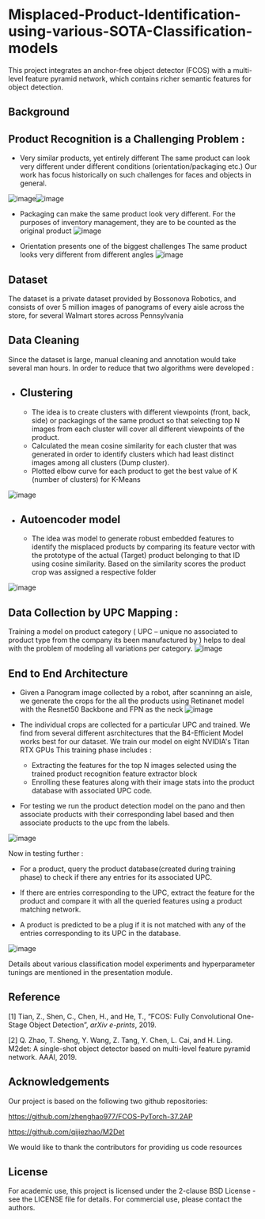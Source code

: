 # Misplaced-Product-Identification-using-various-SOTA-Classification-models

This project integrates an anchor-free object detector (FCOS) with a multi-level feature pyramid network, which contains richer semantic features for object detection.

## Background

## Product Recognition is a Challenging Problem :
- Very similar products, yet entirely different
The same product can look very different under different conditions (orientation/packaging etc.) 
Our work has focus historically on such challenges for faces and objects in general.

![image](https://user-images.githubusercontent.com/54212099/115286524-29107500-a11d-11eb-9b09-e7527f99efdd.png)![image](https://user-images.githubusercontent.com/54212099/115286554-30d01980-a11d-11eb-9d16-bc15b80e5c0b.png)

- Packaging can make the same product look very different.
For the purposes of inventory management, they are to be counted as the original product
![image](https://user-images.githubusercontent.com/54212099/115286353-fa929a00-a11c-11eb-879e-a51feceb6438.png)

- Orientation presents one of the biggest challenges
The same product looks very different from different angles
![image](https://user-images.githubusercontent.com/54212099/115286661-4ba28e00-a11d-11eb-99f1-86ee13d60f83.png)

## Dataset

The dataset is a private dataset provided by Bossonova Robotics, and consists of over 5 million images of panograms of every aisle across the store, for several Walmart stores across Pennsylvania

## Data Cleaning

Since the dataset is large, manual cleaning and annotation would take several man hours. In order to reduce that two algorithms were developed :
 - ## Clustering
    - The idea is to create clusters with different viewpoints (front, back, side) or packagings of the same product so that selecting top N images from each cluster will cover all different viewpoints of the product.
    - Calculated the mean cosine similarity for each cluster that was generated in order to identify clusters which had least distinct images among all clusters (Dump cluster).
    - Plotted elbow curve for each product to get the best value of K (number of clusters) for K-Means

![image](https://user-images.githubusercontent.com/54212099/115292866-8d830280-a124-11eb-8376-10aa9bf3301e.png)

- ## Autoencoder model
  - The idea was model to generate robust embedded features to identify the misplaced products by comparing its feature vector with the prototype of the actual (Target) product belonging to that ID using cosine similarity. Based on the similarity scores the product crop was assigned a respective folder

![image](https://user-images.githubusercontent.com/54212099/115293005-c622dc00-a124-11eb-9f9f-120b8112bb25.png)

## Data Collection by UPC Mapping :

Training a model on product category ( UPC – unique no associated to product type from the company its been manufactured by ) helps to deal with the problem of modeling all variations per category.
![image](https://user-images.githubusercontent.com/54212099/115287083-d97e7900-a11d-11eb-9117-23a3dd57cf8c.png)

## End to End Architecture 
- Given a Panogram image collected by a robot, after scanninng an aisle, we generate the crops for the all the products using Retinanet model with the Resnet50 Backbone and FPN as the neck 
![image](https://user-images.githubusercontent.com/54212099/115289790-f9636c00-a120-11eb-8993-7b5c4c934174.png)

- The individual crops are collected for a particular UPC and trained. We find from several different asrchitectures that the B4-Efficient Model works best for our dataset. We train our model on eight NVIDIA's Titan RTX GPUs This training phase includes  :
   - Extracting the features for the top N images selected using the trained product recognition feature extractor block 
   - Enrolling these features along with their image stats into the product database with associated UPC code.
- For testing we run the product detection model on the pano and then associate products with their corresponding label based and then associate products to the upc from the labels.

![image](https://user-images.githubusercontent.com/54212099/115290803-f61cb000-a121-11eb-9818-40cdc05e30e4.png)

Now in testing further :

  - For a product, query the product database(created during training phase) to check if there any entries for its associated UPC.

  - If there are entries corresponding to the UPC, extract the feature for the product and compare it with all the queried features using a  product matching network.

  - A product is predicted to be a plug if it is not matched with any of the entries corresponding to its UPC in the database.

![image](https://user-images.githubusercontent.com/54212099/115291346-a094d300-a122-11eb-9934-731ad0c88463.png)

Details about various classification model experiments and hyperparameter tunings are mentioned in the presentation module.

## Reference
[1] Tian, Z., Shen, C., Chen, H., and He, T., “FCOS: Fully Convolutional One-Stage Object
Detection”, <i>arXiv e-prints</i>, 2019.

[2] Q. Zhao, T. Sheng, Y. Wang, Z. Tang, Y. Chen, L. Cai, and H. Ling. M2det: A single-shot object
detector based on multi-level feature pyramid network. AAAI, 2019.
## Acknowledgements
Our project is based on the following two github repositories:

https://github.com/zhenghao977/FCOS-PyTorch-37.2AP

https://github.com/qijiezhao/M2Det

We would like to thank the contributors for providing us code resources

## License
For academic use, this project is licensed under the 2-clause BSD License - see the LICENSE file for details. For commercial use, please contact the authors.
